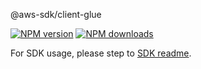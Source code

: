 @aws-sdk/client-glue

[![NPM version](https://img.shields.io/npm/v/@aws-sdk/client-glue/beta.svg)](https://www.npmjs.com/package/@aws-sdk/client-glue)
[![NPM downloads](https://img.shields.io/npm/dm/@aws-sdk/client-glue.svg)](https://www.npmjs.com/package/@aws-sdk/client-glue)

For SDK usage, please step to [SDK readme](https://github.com/aws/aws-sdk-js-v3).
